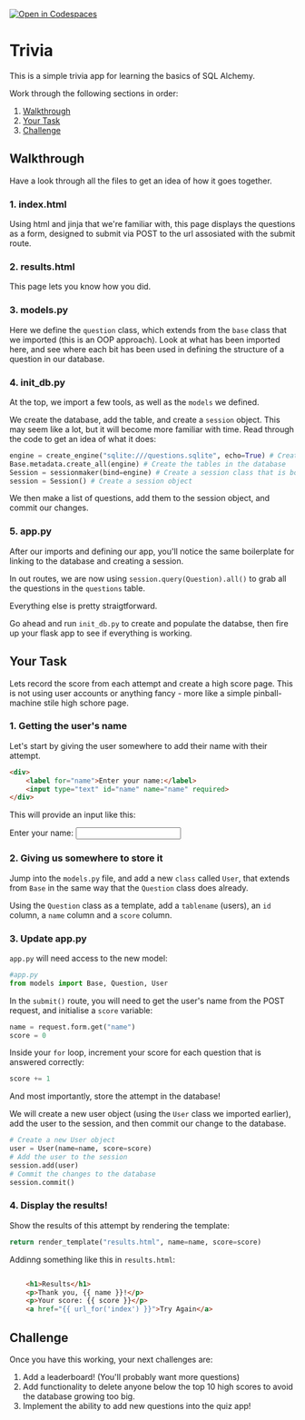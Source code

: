 [![Open in Codespaces](https://classroom.github.com/assets/launch-codespace-2972f46106e565e64193e422d61a12cf1da4916b45550586e14ef0a7c637dd04.svg)](https://classroom.github.com/open-in-codespaces?assignment_repo_id=18136752)
# Trivia
This is a simple trivia app for learning the basics of SQL Alchemy.

Work through the following sections in order:
1. [Walkthrough](#walkthrough)
2. [Your Task](#your-task)
3. [Challenge](#challenge)

## Walkthrough 

Have a look through all the files to get an idea of how it goes together. 

### 1. index.html
Using html and jinja that we're familiar with, this page displays the questions as a form, designed to submit via POST to the url assosiated with the submit route. 

### 2. results.html
This page lets you know how you did. 

### 3. models.py
Here we define the `question` class, which extends from the `base` class that we imported (this is an OOP approach). Look at what has been imported here, and see where each bit has been used in defining the structure of a question in our database. 

### 4. init_db.py
At the top, we import a few tools, as well as the `models` we defined. 

We create the database, add the table, and create a `session` object. This may seem like a lot, but it will become more familiar with time. Read through the code to get an idea of what it does:

```python
engine = create_engine("sqlite:///questions.sqlite", echo=True) # Create an engine that connects to the database file questions.sqlite
Base.metadata.create_all(engine) # Create the tables in the database
Session = sessionmaker(bind=engine) # Create a session class that is bound to the engine
session = Session() # Create a session object
```

We then make a list of questions, add them to the session object, and commit our changes.

### 5. app.py

After our imports and defining our app, you'll notice the same boilerplate for linking to the database and creating a session. 

In out routes, we are now using `session.query(Question).all()` to grab all the questions in the `questions` table. 

Everything else is pretty straigtforward. 

Go ahead and run `init_db.py` to create and populate the databse, then fire up your flask app to see if everything is working. 


## Your Task 
Lets record the score from each attempt and create a high score page. This is not using user accounts or anything fancy - more like a simple pinball-machine stile high schore page.

### 1. Getting the user's name

Let's start by giving the user somewhere to add their name with their attempt. 

```html
<div>
    <label for="name">Enter your name:</label>
    <input type="text" id="name" name="name" required>
</div>
```
This will provide an input like this:

<div>
    <label for="name">Enter your name:</label>
    <input type="text" id="name" name="name" required>
</div>

### 2. Giving us somewhere to store it

Jump into the `models.py` file, and add a new `class` called `User`, that extends from `Base` in the same way that the `Question` class does already.

Using the `Question` class as a template, add a `tablename` (users), an `id` column, a `name` column and a `score` column. 

### 3. Update app.py
`app.py` will need access to the new model:
```python
#app.py
from models import Base, Question, User
```
In the `submit()` route, you will need to get the user's name from the POST request, and initialise a `score` variable:
```python
name = request.form.get("name")
score = 0
```

Inside your `for` loop, increment your score for each question that is answered correctly:
```python 
score += 1 
```

And most importantly, store the attempt in the database! 

We will create a new user object (using the `User` class we imported earlier), add the user to the session, and then commit our change to the database. 

```python
# Create a new User object
user = User(name=name, score=score) 
# Add the user to the session
session.add(user) 
# Commit the changes to the database
session.commit() 
```

### 4. Display the results!
Show the results of this attempt by rendering the template:

```python
return render_template("results.html", name=name, score=score)
```
Addinng something like this in `results.html`:
```html

    <h1>Results</h1>
    <p>Thank you, {{ name }}!</p>
    <p>Your score: {{ score }}</p>
    <a href="{{ url_for('index') }}">Try Again</a>
```

## Challenge

Once you have this working, your next challenges are:
1. Add a leaderboard! (You'll probably want more questions)
2. Add functionality to delete anyone below the top 10 high scores to avoid the database growing too big.
3. Implement the ability to add new questions into the quiz app! 
